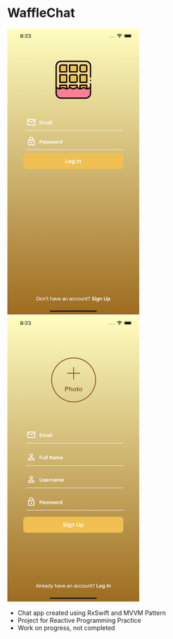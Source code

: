 # WaffleChat
![이미지](https://github.com/IMSEONGJUN/WaffleChat/blob/master/WaffleChat/screenshot/001.png?raw=true)  ![이미지](https://github.com/IMSEONGJUN/WaffleChat/blob/master/WaffleChat/screenshot/002.png?raw=true)
- Chat app created using RxSwift and MVVM Pattern
- Project for Reactive Programming Practice
- Work on progress, not completed
